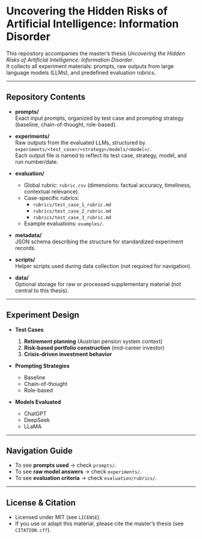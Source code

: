 # Uncovering the Hidden Risks of Artificial Intelligence: Information Disorder

This repository accompanies the master’s thesis *Uncovering the Hidden Risks of Artificial Intelligence: Information Disorder*.  
It collects all experiment materials: prompts, raw outputs from large language models (LLMs), and predefined evaluation rubrics.

---

## Repository Contents

- **prompts/**  
  Exact input prompts, organized by test case and prompting strategy (baseline, chain-of-thought, role-based).

- **experiments/**  
  Raw outputs from the evaluated LLMs, structured by  
  `experiments/<test_case>/<strategy>/models/<model>/`.  
  Each output file is named to reflect its test case, strategy, model, and run number/date.

- **evaluation/**  
  - Global rubric: `rubric.csv` (dimensions: factual accuracy, timeliness, contextual relevance).  
  - Case-specific rubrics:  
    - `rubrics/test_case_1_rubric.md`  
    - `rubrics/test_case_2_rubric.md`  
    - `rubrics/test_case_3_rubric.md`  
  - Example evaluations: `examples/`.

- **metadata/**  
  JSON schema describing the structure for standardized experiment records.

- **scripts/**  
  Helper scripts used during data collection (not required for navigation).

- **data/**  
  Optional storage for raw or processed supplementary material (not central to this thesis).

---

## Experiment Design

- **Test Cases**
  1. **Retirement planning** (Austrian pension system context)  
  2. **Risk-based portfolio construction** (mid-career investor)  
  3. **Crisis-driven investment behavior**

- **Prompting Strategies**  
  - Baseline  
  - Chain-of-thought  
  - Role-based  

- **Models Evaluated**  
  - ChatGPT  
  - DeepSeek  
  - LLaMA  

---

## Navigation Guide

- To see **prompts used** → check `prompts/`.  
- To see **raw model answers** → check `experiments/`.  
- To see **evaluation criteria** → check `evaluation/rubrics/`.   

---

## License & Citation

- Licensed under MIT (see `LICENSE`).  
- If you use or adapt this material, please cite the master’s thesis (see `CITATION.cff`).  
